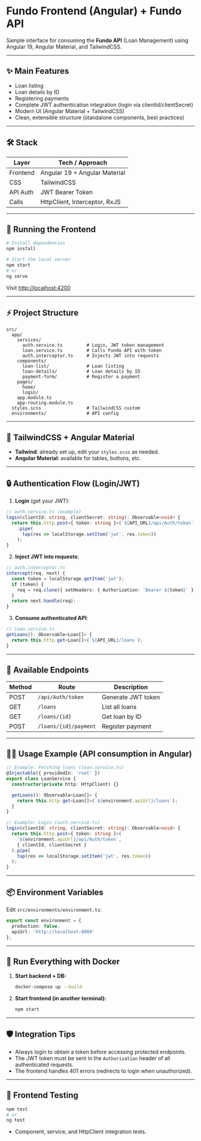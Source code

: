 # Fundo Frontend (Angular) + Fundo API

Sample interface for consuming the **Fundo API** (Loan Management) using Angular 19, Angular Material, and TailwindCSS.

---

## ✨ Main Features

- Loan listing
- Loan details by ID
- Registering payments
- Complete JWT authentication integration (login via clientId/clientSecret)
- Modern UI (Angular Material + TailwindCSS)
- Clean, extensible structure (standalone components, best practices)

---

## 🛠️ Stack

| Layer     | Tech / Approach                 |
|-----------|---------------------------------|
| Frontend  | Angular 19 + Angular Material   |
| CSS       | TailwindCSS                     |
| API Auth  | JWT Bearer Token                |
| Calls     | HttpClient, Interceptor, RxJS   |

---

## 🚀 Running the Frontend

```sh
# Install dependencies
npm install

# Start the local server
npm start
# or
ng serve
```

Visit [http://localhost:4200](http://localhost:4200)

---

## ⚡ Project Structure

```
src/
  app/
    services/
      auth.service.ts         # Login, JWT token management
      loan.service.ts         # Calls Fundo API with token
      auth.interceptor.ts     # Injects JWT into requests
    components/
      loan-list/              # Loan listing
      loan-details/           # Loan details by ID
      payment-form/           # Register a payment
    pages/
      home/
      login/
    app.module.ts
    app-routing.module.ts
  styles.scss                 # TailwindCSS custom
  environments/               # API config
```

---

## 🎨 TailwindCSS + Angular Material

- **Tailwind**: already set up, edit your `styles.scss` as needed.
- **Angular Material**: available for tables, buttons, etc.

---

## 🔒 **Authentication Flow (Login/JWT)**

1. **Login** (get your JWT):

```typescript
// auth.service.ts (example)
login(clientId: string, clientSecret: string): Observable<void> {
  return this.http.post<{ token: string }>(`${API_URL}/api/Auth/token`, { clientId, clientSecret })
    .pipe(
      tap(res => localStorage.setItem('jwt', res.token))
    );
}
```

2. **Inject JWT into requests**:

```typescript
// auth.interceptor.ts
intercept(req, next) {
  const token = localStorage.getItem('jwt');
  if (token) {
    req = req.clone({ setHeaders: { Authorization: `Bearer ${token}` } });
  }
  return next.handle(req);
}
```

3. **Consume authenticated API**:

```typescript
// loan.service.ts
getLoans(): Observable<Loan[]> {
  return this.http.get<Loan[]>(`${API_URL}/loans`);
}
```

---

## 🔗 **Available Endpoints**

| Method | Route                      | Description         |
|--------|----------------------------|---------------------|
| POST   | `/api/Auth/token`          | Generate JWT token  |
| GET    | `/loans`                   | List all loans      |
| GET    | `/loans/{id}`              | Get loan by ID      |
| POST   | `/loans/{id}/payment`      | Register payment    |

---

## 🧑‍💻 **Usage Example (API consumption in Angular)**

```typescript
// Example: Fetching loans (loan.service.ts)
@Injectable({ providedIn: 'root' })
export class LoanService {
  constructor(private http: HttpClient) {}

  getLoans(): Observable<Loan[]> {
    return this.http.get<Loan[]>(`${environment.apiUrl}/loans`);
  }
}
```

```typescript
// Example: Login (auth.service.ts)
login(clientId: string, clientSecret: string): Observable<void> {
  return this.http.post<{ token: string }>(
    `${environment.apiUrl}/api/Auth/token`,
    { clientId, clientSecret }
  ).pipe(
    tap(res => localStorage.setItem('jwt', res.token))
  );
}
```

---

## 📦 **Environment Variables**

Edit `src/environments/environment.ts`:

```ts
export const environment = {
  production: false,
  apiUrl: 'http://localhost:8080'
};
```

---

## 🐳 **Run Everything with Docker**

1. **Start backend + DB:**
   ```sh
   docker-compose up --build
   ```
2. **Start frontend (in another terminal):**
   ```sh
   npm start
   ```

---

## 🛡️ **Integration Tips**

- Always login to obtain a token before accessing protected endpoints.
- The JWT token must be sent in the `Authorization` header of all authenticated requests.
- The frontend handles 401 errors (redirects to login when unauthorized).

---

## 🧪 **Frontend Testing**

```sh
npm test
# or
ng test
```
- Component, service, and HttpClient integration tests.
